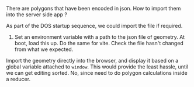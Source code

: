 There are polygons that have been encoded in json.  How to import them into the server side app ?

As part of the DOS startup sequence, we could import the file if required.

1. Set an environment variable with a path to the json file of geometry.  At boot, load this up.  Do the same for vite.  Check the file hasn't changed from what we expected.  

Import the geometry directly into the browser, and display it based on a global variable attached to `window`.  This would provide the least hassle, until we can get editing sorted.  No, since need to do polygon calculations inside a reducer.

